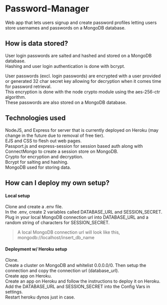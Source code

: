# Password-Manager

Web app that lets users signup and create password profiles letting users
store usernames and passwords on a MongoDB database.

## How is data stored?

User login passwords are salted and hashed and stored on a MongoDB database.  <br>
Hashing and user login authentication is done with bcrypt.  <br>

User passwords (excl. login passwords) are encrypted with a user provided or generated 32 char secret key allowing for decryption when it comes time for password retrieval.   <br>This encryption is done with the node crypto module using the aes-256-ctr algorithm.  <br>These passwords are also stored on a MongoDB database.  <br>

## Technologies used

NodeJS, and Express for server that is currently deployed on Heroku (may change in the future due to removal of free tier).  <br>
EJS and CSS to flesh out web pages.  <br>
Passport.js and express-session for session based auth along with ConnectMongo to create a session store on MongoDB.  <br>
Crypto for encryption and decryption.  <br>
Bcrypt for salting and hashing.  <br>
MongoDB used for storing data.

## How can I deploy my own setup?
#### Local setup
Clone and create a .env file.  <br>
In the .env, create 2 variables called DATABASE_URL and SESSION_SECRET.  <br>
Plug in your local MongoDB connection url into DATABASE_URL and a random string of characters for SESSION_SECRET.  <br>
> A local MongoDB connection url will look like this, mongodb://localhost/insert_db_name

#### Deployment w/ Heroku setup
Clone.  <br>
Create a cluster on MongoDB and whitelist 0.0.0.0/0. Then setup the connection and copy the connection url (database_url).   <br>
Create app on Heroku.  <br>
Create an app on Heroku and follow the instructions to deploy it on Heroku.  <br>
Add the DATABASE_URL and SESSION_SECRET into the Config Vars in settings.  <br>
Restart heroku dynos just in case.
